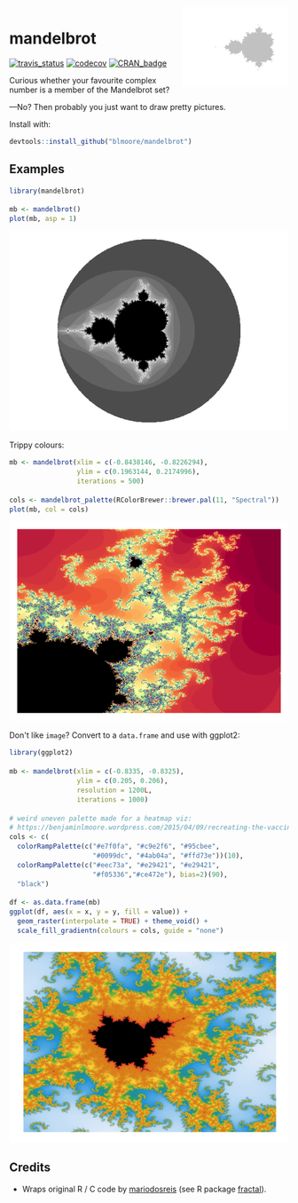 
<!-- README.md is generated from README.Rmd. Please edit that file -->
<img align="right" src="figs/icon-1.png" style="max-width: 300px">

mandelbrot
==========

[![travis\_status](https://travis-ci.org/blmoore/mandelbrot.svg?branch=master)](https://travis-ci.org/blmoore/mandelbrot) [![codecov](https://codecov.io/gh/blmoore/mandelbrot/branch/master/graph/badge.svg)](https://codecov.io/gh/blmoore/mandelbrot) [![CRAN\_badge](http://www.r-pkg.org/badges/version/mandelbrot)](https://cran.r-project.org/package=mandelbrot)

Curious whether your favourite complex number is a member of the Mandelbrot set?

—No? Then probably you just want to draw pretty pictures.

Install with:

``` r
devtools::install_github("blmoore/mandelbrot")
```

Examples
--------

``` r
library(mandelbrot)

mb <- mandelbrot()
plot(mb, asp = 1)
```

![](figs/README-b_n_w-1.png)

Trippy colours:

``` r
mb <- mandelbrot(xlim = c(-0.8438146, -0.8226294),
                 ylim = c(0.1963144, 0.2174996), 
                 iterations = 500)

cols <- mandelbrot_palette(RColorBrewer::brewer.pal(11, "Spectral"))
plot(mb, col = cols)
```

![](figs/README-trip-1.png)

Don't like `image`? Convert to a `data.frame` and use with ggplot2:

``` r
library(ggplot2)

mb <- mandelbrot(xlim = c(-0.8335, -0.8325),
                 ylim = c(0.205, 0.206), 
                 resolution = 1200L,
                 iterations = 1000)

# weird uneven palette made for a heatmap viz:
# https://benjaminlmoore.wordpress.com/2015/04/09/recreating-the-vaccination-heatmaps-in-r/
cols <- c(
  colorRampPalette(c("#e7f0fa", "#c9e2f6", "#95cbee",
                     "#0099dc", "#4ab04a", "#ffd73e"))(10),
  colorRampPalette(c("#eec73a", "#e29421", "#e29421", 
                     "#f05336","#ce472e"), bias=2)(90), 
  "black")

df <- as.data.frame(mb)
ggplot(df, aes(x = x, y = y, fill = value)) +
  geom_raster(interpolate = TRUE) + theme_void() +
  scale_fill_gradientn(colours = cols, guide = "none")
```

![](figs/README-ggplot-1.png)

Credits
-------

-   Wraps original R / C code by [mariodosreis](https://github.com/mariodosreis) (see R package [fractal](https://github.com/mariodosreis/fractal)).
